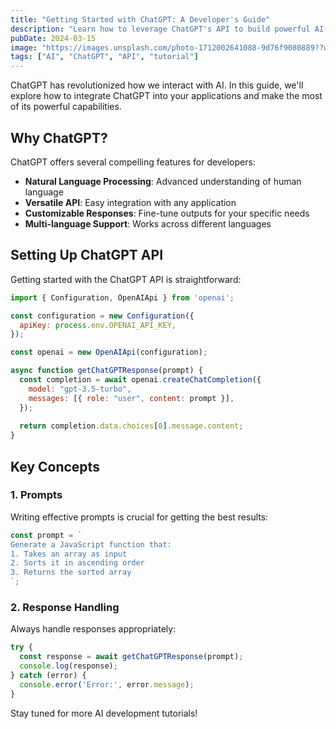 ```yaml
---
title: "Getting Started with ChatGPT: A Developer's Guide"
description: "Learn how to leverage ChatGPT's API to build powerful AI-powered applications and enhance your development workflow."
pubDate: 2024-03-15
image: "https://images.unsplash.com/photo-1712002641088-9d76f9080889??w=800&auto=format&fit=crop&q=80"
tags: ["AI", "ChatGPT", "API", "tutorial"]
---
```


ChatGPT has revolutionized how we interact with AI. In this guide, we'll explore how to integrate ChatGPT into your applications and make the most of its powerful capabilities.

## Why ChatGPT?

ChatGPT offers several compelling features for developers:

- **Natural Language Processing**: Advanced understanding of human language
- **Versatile API**: Easy integration with any application
- **Customizable Responses**: Fine-tune outputs for your specific needs
- **Multi-language Support**: Works across different languages

## Setting Up ChatGPT API

Getting started with the ChatGPT API is straightforward:

```javascript
import { Configuration, OpenAIApi } from 'openai';

const configuration = new Configuration({
  apiKey: process.env.OPENAI_API_KEY,
});

const openai = new OpenAIApi(configuration);

async function getChatGPTResponse(prompt) {
  const completion = await openai.createChatCompletion({
    model: "gpt-3.5-turbo",
    messages: [{ role: "user", content: prompt }],
  });
  
  return completion.data.choices[0].message.content;
}
```

## Key Concepts

### 1. Prompts

Writing effective prompts is crucial for getting the best results:

```javascript
const prompt = `
Generate a JavaScript function that:
1. Takes an array as input
2. Sorts it in ascending order
3. Returns the sorted array
`;
```

### 2. Response Handling

Always handle responses appropriately:

```javascript
try {
  const response = await getChatGPTResponse(prompt);
  console.log(response);
} catch (error) {
  console.error('Error:', error.message);
}
```

Stay tuned for more AI development tutorials!

